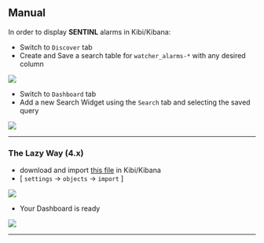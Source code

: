 
## Manual 

In order to display **SENTINL** alarms in Kibi/Kibana:

- Switch to ```Discover``` tab
- Create and Save a search table for ```watcher_alarms-*``` with any desired column
<img src="http://i.imgur.com/CbMZgVO.png" />

- Switch to ```Dashboard``` tab
- Add a new Search Widget using the ```Search``` tab and selecting the saved query
<img src="http://i.imgur.com/Iim8wrf.png" />

-------

### The Lazy Way (4.x)
- download and import [this file](https://github.com/elasticfence/kaae/releases/download/snapshot/kaae_kibana4_dasbboard.json) in Kibi/Kibana  
- [ ```settings``` -> ```objects``` -> ```import``` ]
<img src="http://i.imgur.com/wgQnKms.png" />

- Your Dashboard is ready
<img src="http://i.imgur.com/rIsCVgN.png" />


----
